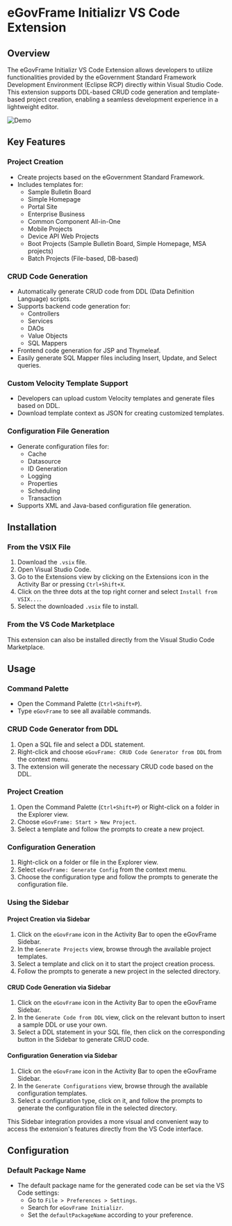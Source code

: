 # eGovFrame Initializr VS Code Extension

## Overview
The eGovFrame Initializr VS Code Extension allows developers to utilize functionalities provided by the eGovernment Standard Framework Development Environment (Eclipse RCP) directly within Visual Studio Code. This extension supports DDL-based CRUD code generation and template-based project creation, enabling a seamless development experience in a lightweight editor.

![Demo](assets/demo.gif)

## Key Features

### Project Creation
- Create projects based on the eGovernment Standard Framework.
- Includes templates for:
  - Sample Bulletin Board
  - Simple Homepage
  - Portal Site
  - Enterprise Business
  - Common Component All-in-One
  - Mobile Projects
  - Device API Web Projects
  - Boot Projects (Sample Bulletin Board, Simple Homepage, MSA projects)
  - Batch Projects (File-based, DB-based)

### CRUD Code Generation
- Automatically generate CRUD code from DDL (Data Definition Language) scripts.
- Supports backend code generation for:
  - Controllers
  - Services
  - DAOs
  - Value Objects
  - SQL Mappers
- Frontend code generation for JSP and Thymeleaf.
- Easily generate SQL Mapper files including Insert, Update, and Select queries.

### Custom Velocity Template Support
- Developers can upload custom Velocity templates and generate files based on DDL.
- Download template context as JSON for creating customized templates.

### Configuration File Generation
- Generate configuration files for:
  - Cache
  - Datasource
  - ID Generation
  - Logging
  - Properties
  - Scheduling
  - Transaction
- Supports XML and Java-based configuration file generation.

## Installation

### From the VSIX File
1. Download the `.vsix` file.
2. Open Visual Studio Code.
3. Go to the Extensions view by clicking on the Extensions icon in the Activity Bar or pressing `Ctrl+Shift+X`.
4. Click on the three dots at the top right corner and select `Install from VSIX...`.
5. Select the downloaded `.vsix` file to install.

### From the VS Code Marketplace
This extension can also be installed directly from the Visual Studio Code Marketplace.

## Usage

### Command Palette
- Open the Command Palette (`Ctrl+Shift+P`).
- Type `eGovFrame` to see all available commands.

### CRUD Code Generator from DDL
1. Open a SQL file and select a DDL statement.
2. Right-click and choose `eGovFrame: CRUD Code Generator from DDL` from the context menu.
3. The extension will generate the necessary CRUD code based on the DDL.

### Project Creation
1. Open the Command Palette (`Ctrl+Shift+P`) or Right-click on a folder in the Explorer view.
2. Choose `eGovFrame: Start > New Project`.
3. Select a template and follow the prompts to create a new project.

### Configuration Generation
1. Right-click on a folder or file in the Explorer view.
2. Select `eGovFrame: Generate Config` from the context menu.
3. Choose the configuration type and follow the prompts to generate the configuration file.

### Using the Sidebar

#### Project Creation via Sidebar
1. Click on the `eGovFrame` icon in the Activity Bar to open the eGovFrame Sidebar.
2. In the `Generate Projects` view, browse through the available project templates.
3. Select a template and click on it to start the project creation process.
4. Follow the prompts to generate a new project in the selected directory.

#### CRUD Code Generation via Sidebar
1. Click on the `eGovFrame` icon in the Activity Bar to open the eGovFrame Sidebar.
2. In the `Generate Code from DDL` view, click on the relevant button to insert a sample DDL or use your own.
3. Select a DDL statement in your SQL file, then click on the corresponding button in the Sidebar to generate CRUD code.

#### Configuration Generation via Sidebar
1. Click on the `eGovFrame` icon in the Activity Bar to open the eGovFrame Sidebar.
2. In the `Generate Configurations` view, browse through the available configuration templates.
3. Select a configuration type, click on it, and follow the prompts to generate the configuration file in the selected directory. 

This Sidebar integration provides a more visual and convenient way to access the extension's features directly from the VS Code interface.

## Configuration

### Default Package Name
- The default package name for the generated code can be set via the VS Code settings:
  - Go to `File > Preferences > Settings`.
  - Search for `eGovFrame Initializr`.
  - Set the `defaultPackageName` according to your preference.